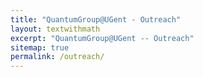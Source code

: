 ```yaml
---
title: "QuantumGroup@UGent - Outreach"
layout: textwithmath
excerpt: "QuantumGroup@UGent -- Outreach"
sitemap: true
permalink: /outreach/
---
```


